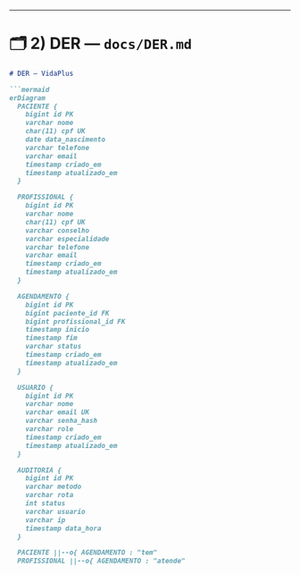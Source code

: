 
---

# 🗂️ 2) DER — `docs/DER.md`

```markdown
# DER — VidaPlus

```mermaid
erDiagram
  PACIENTE {
    bigint id PK
    varchar nome
    char(11) cpf UK
    date data_nascimento
    varchar telefone
    varchar email
    timestamp criado_em
    timestamp atualizado_em
  }

  PROFISSIONAL {
    bigint id PK
    varchar nome
    char(11) cpf UK
    varchar conselho
    varchar especialidade
    varchar telefone
    varchar email
    timestamp criado_em
    timestamp atualizado_em
  }

  AGENDAMENTO {
    bigint id PK
    bigint paciente_id FK
    bigint profissional_id FK
    timestamp inicio
    timestamp fim
    varchar status
    timestamp criado_em
    timestamp atualizado_em
  }

  USUARIO {
    bigint id PK
    varchar nome
    varchar email UK
    varchar senha_hash
    varchar role
    timestamp criado_em
    timestamp atualizado_em
  }

  AUDITORIA {
    bigint id PK
    varchar metodo
    varchar rota
    int status
    varchar usuario
    varchar ip
    timestamp data_hora
  }

  PACIENTE ||--o{ AGENDAMENTO : "tem"
  PROFISSIONAL ||--o{ AGENDAMENTO : "atende"
